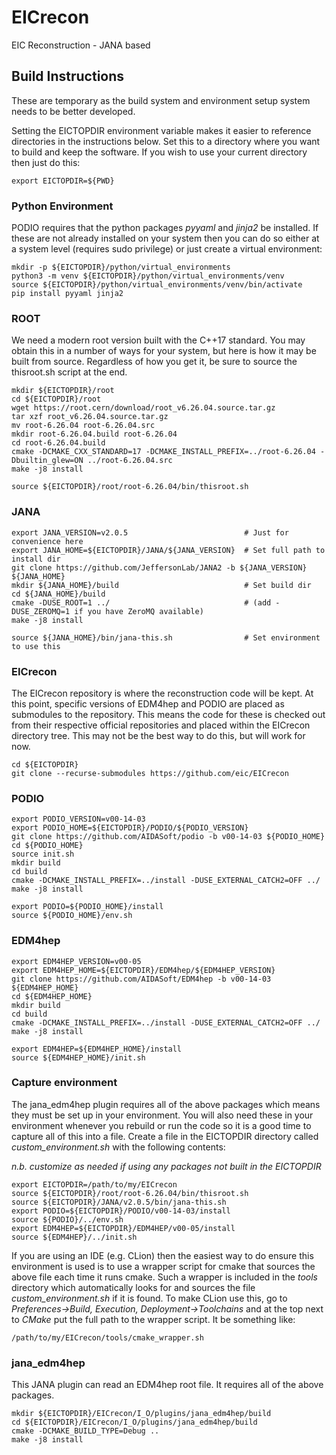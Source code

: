 # EICrecon
EIC Reconstruction - JANA based

## Build Instructions
These are temporary as the build system and environment setup system needs
to be better developed. 

Setting the EICTOPDIR environment variable makes it easier to reference
directories in the instructions below. Set this to a directory where
you want to build and keep the software. If you wish to use your current
directory then just do this:
~~~
export EICTOPDIR=${PWD}
~~~

### Python Environment
PODIO requires that the python packages _pyyaml_ and _jinja2_ be installed. 
If these are not already installed on your system then you can do so either
at a system level (requires sudo privilege) or just create a virtual environment:

~~~
mkdir -p ${EICTOPDIR}/python/virtual_environments
python3 -m venv ${EICTOPDIR}/python/virtual_environments/venv
source ${EICTOPDIR}/python/virtual_environments/venv/bin/activate
pip install pyyaml jinja2
~~~

### ROOT
We need a modern root version built with the C++17 standard. You may obtain
this in a number of ways for your system, but here is how it may be built
from source. Regardless of how you get it, be sure to source the thisroot.sh
script at the end.
~~~
mkdir ${EICTOPDIR}/root
cd ${EICTOPDIR}/root
wget https://root.cern/download/root_v6.26.04.source.tar.gz
tar xzf root_v6.26.04.source.tar.gz
mv root-6.26.04 root-6.26.04.src
mkdir root-6.26.04.build root-6.26.04
cd root-6.26.04.build
cmake -DCMAKE_CXX_STANDARD=17 -DCMAKE_INSTALL_PREFIX=../root-6.26.04 -Dbuiltin_glew=ON ../root-6.26.04.src
make -j8 install

source ${EICTOPDIR}/root/root-6.26.04/bin/thisroot.sh
~~~

### JANA
~~~
export JANA_VERSION=v2.0.5                          # Just for convenience here
export JANA_HOME=${EICTOPDIR}/JANA/${JANA_VERSION}  # Set full path to install dir
git clone https://github.com/JeffersonLab/JANA2 -b ${JANA_VERSION} ${JANA_HOME}
mkdir ${JANA_HOME}/build                            # Set build dir
cd ${JANA_HOME}/build
cmake -DUSE_ROOT=1 ../                              # (add -DUSE_ZEROMQ=1 if you have ZeroMQ available)
make -j8 install

source ${JANA_HOME}/bin/jana-this.sh                # Set environment to use this
~~~

### EICrecon
The EICrecon repository is where the reconstruction code will be kept. At
this point, specific versions of EDM4hep and PODIO are placed as 
submodules to the repository. This means the code for these is checked out
from their respective official repositories and placed within the
EICrecon directory tree. This may not be the best way to do this,
but will work for now. 

~~~
cd ${EICTOPDIR}
git clone --recurse-submodules https://github.com/eic/EICrecon
~~~

### PODIO
~~~
export PODIO_VERSION=v00-14-03
export PODIO_HOME=${EICTOPDIR}/PODIO/${PODIO_VERSION}
git clone https://github.com/AIDASoft/podio -b v00-14-03 ${PODIO_HOME}
cd ${PODIO_HOME}
source init.sh
mkdir build
cd build
cmake -DCMAKE_INSTALL_PREFIX=../install -DUSE_EXTERNAL_CATCH2=OFF ../
make -j8 install

export PODIO=${PODIO_HOME}/install
source ${PODIO_HOME}/env.sh
~~~

### EDM4hep
~~~
export EDM4HEP_VERSION=v00-05
export EDM4HEP_HOME=${EICTOPDIR}/EDM4hep/${EDM4HEP_VERSION}
git clone https://github.com/AIDASoft/EDM4hep -b v00-14-03 ${EDM4HEP_HOME}
cd ${EDM4HEP_HOME}
mkdir build
cd build
cmake -DCMAKE_INSTALL_PREFIX=../install -DUSE_EXTERNAL_CATCH2=OFF ../
make -j8 install

export EDM4HEP=${EDM4HEP_HOME}/install
source ${EDM4HEP_HOME}/init.sh
~~~

### Capture environment
The jana_edm4hep plugin requires all of the above packages which means 
they must be set up in your environment. You will also need these in
your environment whenever you rebuild or run the code so it is a good
time to capture all of this into a file. Create a file in the EICTOPDIR
directory called _custom_environment.sh_ with the following contents:

_n.b. customize as needed if using any packages not built in the EICTOPDIR_
~~~
export EICTOPDIR=/path/to/my/EICrecon
source ${EICTOPDIR}/root/root-6.26.04/bin/thisroot.sh
source ${EICTOPDIR}/JANA/v2.0.5/bin/jana-this.sh
export PODIO=${EICTOPDIR}/PODIO/v00-14-03/install
source ${PODIO}/../env.sh
export EDM4HEP=${EICTOPDIR}/EDM4HEP/v00-05/install
source ${EDM4HEP}/../init.sh
~~~

If you are using an IDE (e.g. CLion) then the easiest way to do ensure
this environment is used is to use a wrapper script for cmake that sources
the above file each time it runs cmake. Such a wrapper is included in the
_tools_ directory which automatically looks for and sources the file
_custom_environment.sh_ if it is found. To make CLion use this, go to
_Preferences->Build, Execution, Deployment->Toolchains_ and at the top
next to _CMake_ put the full path to the wrapper script. It be something like:
~~~
/path/to/my/EICrecon/tools/cmake_wrapper.sh
~~~

### jana_edm4hep
This JANA plugin can read an EDM4hep root file. It requires all of the above
packages.

~~~
mkdir ${EICTOPDIR}/EICrecon/I_O/plugins/jana_edm4hep/build
cd ${EICTOPDIR}/EICrecon/I_O/plugins/jana_edm4hep/build
cmake -DCMAKE_BUILD_TYPE=Debug ..
make -j8 install
~~~
